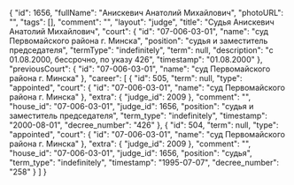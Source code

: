 {
    "id": 1656,
    "fullName": "Анискевич Анатолий Михайлович",
    "photoURL": "",
    "tags": [],
    "comment": "",
    "layout": "judge",
    "title": "Судья Анискевич Анатолий Михайлович",
    "court": {
        "id": "07-006-03-01",
        "name": "суд Первомайского района г. Минска",
        "position": "судья и заместитель председателя",
        "termType": "indefinitely",
        "term": null,
        "description": "c 01.08.2000, бессрочно, по указу 426",
        "timestamp": "01.08.2000"
    },
    "previousCourt": {
        "id": "07-006-03-01",
        "name": "суд Первомайского района г. Минска"
    },
    "career": [
        {
            "id": 505,
            "term": null,
            "type": "appointed",
            "court": {
                "id": "07-006-03-01",
                "name": "суд Первомайского района г. Минска"
            },
            "extra": {
                "judge_id": 2009
            },
            "comment": "",
            "house_id": "07-006-03-01",
            "judge_id": 1656,
            "position": "судья и заместитель председателя",
            "term_type": "indefinitely",
            "timestamp": "2000-08-01",
            "decree_number": "426"
        },
        {
            "id": 504,
            "term": null,
            "type": "appointed",
            "court": {
                "id": "07-006-03-01",
                "name": "суд Первомайского района г. Минска"
            },
            "extra": {
                "judge_id": 2009
            },
            "comment": "",
            "house_id": "07-006-03-01",
            "judge_id": 1656,
            "position": "судья",
            "term_type": "indefinitely",
            "timestamp": "1995-07-07",
            "decree_number": "258"
        }
    ]
}